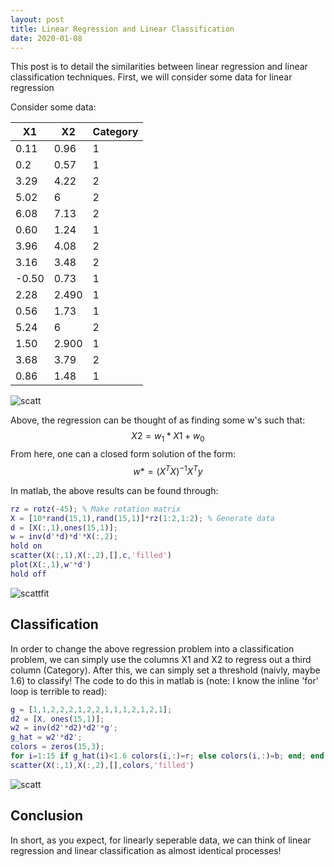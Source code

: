 ```yaml
---
layout: post
title: Linear Regression and Linear Classification
date: 2020-01-08
---
```

This post is to detail the similarities between linear regression and linear classification techniques. First, we will consider some data for linear regression

Consider some data:

| X1                 | X2                | Category |
|--------------------|-------------------|----------|
| 0.11  | 0.96 | 1        |
| 0.2  | 0.57 |  1       |
| 3.29   | 4.22  | 2        |
| 5.02   | 6                 | 2        |
| 6.08   | 7.13  | 2        |
| 0.60  | 1.24  | 1        |
| 3.96  | 4.08  | 2        |
| 3.16  | 3.48  | 2        |
| -0.50 | 0.73 | 1        |
| 2.28 | 2.490  | 1        |
| 0.56  | 1.73  | 1        |
| 5.24  | 6                 | 2        |
| 1.50 | 2.900 | 1        |
| 3.68  | 3.79 | 2        |
| 0.86  | 1.48  | 1        |

![scatt]("../assets/scat1.svg")

Above, the regression can be thought of as finding some w's such that:
$$ X2 = w_1*X1 + w_0 $$
From here, one can a closed form solution of the form:
$$ w* = (X^TX)^{-1}X^Ty $$

In matlab, the above results can be found through:
```matlab
rz = rotz(-45); % Make rotation matrix
X = [10*rand(15,1),rand(15,1)]*rz(1:2,1:2); % Generate data
d = [X(:,1),ones(15,1)];
w = inv(d'*d)*d'*X(:,2);
hold on
scatter(X(:,1),X(:,2),[],c,'filled')
plot(X(:,1),w'*d')
hold off
```
![scattfit]("../assets/scat_wfit.svg")

## Classification
In order to change the above regression problem into a classification problem, we can simply use the columns X1 and X2 to regress out a third column (Category). After this, we can simply set a threshold (naivly, maybe 1.6) to classify! The code to do this in matlab is (note: I know the inline 'for' loop is terrible to read):

```matlab
g = [1,1,2,2,2,1,2,2,1,1,1,2,1,2,1];
d2 = [X, ones(15,1)];
w2 = inv(d2'*d2)*d2'*g';
g_hat = w2'*d2';
colors = zeros(15,3);
for i=1:15 if g_hat(i)<1.6 colors(i,:)=r; else colors(i,:)=b; end; end 
scatter(X(:,1),X(:,2),[],colors,'filled')
```
![scatt]("../assets/scat2.svg")

## Conclusion
In short, as you expect, for linearly seperable data, we can think of linear regression and linear classification as almost identical processes!

